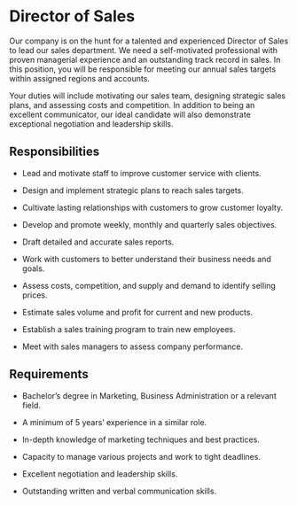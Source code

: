 # Director of Sales

Our company is on the hunt for a talented and experienced Director of Sales to lead our sales department. We need a self-motivated professional with proven managerial experience and an outstanding track record in sales. In this position, you will be responsible for meeting our annual sales targets within assigned regions and accounts.

Your duties will include motivating our sales team, designing strategic sales plans, and assessing costs and competition. In addition to being an excellent communicator, our ideal candidate will also demonstrate exceptional negotiation and leadership skills.

## Responsibilities

* Lead and motivate staff to improve customer service with clients.

* Design and implement strategic plans to reach sales targets.

* Cultivate lasting relationships with customers to grow customer loyalty.

* Develop and promote weekly, monthly and quarterly sales objectives.

* Draft detailed and accurate sales reports.

* Work with customers to better understand their business needs and goals.

* Assess costs, competition, and supply and demand to identify selling prices.

* Estimate sales volume and profit for current and new products.

* Establish a sales training program to train new employees.

* Meet with sales managers to assess company performance.

## Requirements

* Bachelor’s degree in Marketing, Business Administration or a relevant field.

* A minimum of 5 years’ experience in a similar role.

* In-depth knowledge of marketing techniques and best practices.

* Capacity to manage various projects and work to tight deadlines.

* Excellent negotiation and leadership skills.

* Outstanding written and verbal communication skills.

